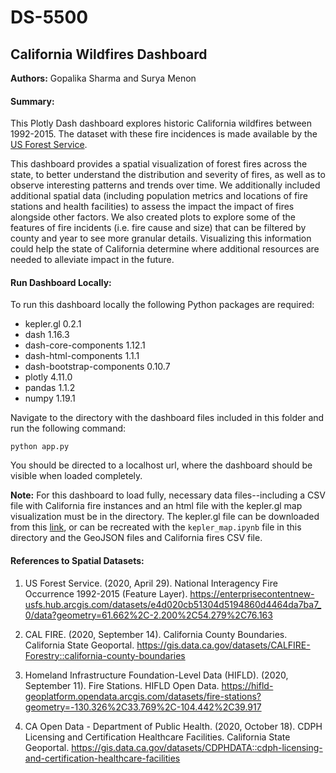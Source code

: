 # DS-5500
## California Wildfires Dashboard
**Authors:** Gopalika Sharma and Surya Menon 

#### Summary:
This Plotly Dash dashboard explores historic California wildfires between 1992-2015. The dataset with these fire incidences is made available by the [US Forest Service](https://enterprisecontentnew-usfs.hub.arcgis.com/datasets/e4d020cb51304d5194860d4464da7ba7_0/data?geometry=61.662%2C-2.200%2C54.279%2C76.163).

This dashboard provides a spatial visualization of forest fires across the state, to better understand the distribution and severity of fires, as well as to observe interesting patterns and trends over time. We additionally included additional spatial data (including population metrics and locations of fire stations and health facilities) to assess the impact the impact of fires alongside other factors. We also created plots to explore some of the features of fire incidents (i.e. fire cause and size) that can be filtered by county and year to see more granular details. Visualizing this information could help the state of California determine where additional resources are needed to alleviate impact in the future. 

#### Run Dashboard Locally:
To run this dashboard locally the following Python packages are required:
- kepler.gl 0.2.1
- dash 1.16.3
- dash-core-components 1.12.1
- dash-html-components 1.1.1
- dash-bootstrap-components 0.10.7
- plotly 4.11.0
- pandas 1.1.2
- numpy 1.19.1

Navigate to the directory with the dashboard files included in this folder and run the following command:

```python app.py```

You should be directed to a localhost url, where the dashboard should be visible when loaded completely. 

**Note:** For this dashboard to load fully, necessary data files--including a CSV file with California fire instances and an html file with the kepler.gl map visualization must be in the directory. The kepler.gl file can be downloaded from this [link](https://kepler.gl/demo/map?mapUrl=https://dl.dropboxusercontent.com/s/q1ijfisgc0prk1f/keplergl_q3m03h.json), or can be recreated with the `kepler_map.ipynb` file in this directory and the GeoJSON files and California fires CSV file. 

#### References to Spatial Datasets:
1. US Forest Service. (2020, April 29). National Interagency Fire Occurrence 1992-2015 (Feature Layer). https://enterprisecontentnew-usfs.hub.arcgis.com/datasets/e4d020cb51304d5194860d4464da7ba7_0/data?geometry=61.662%2C-2.200%2C54.279%2C76.163  

2. CAL FIRE. (2020, September 14). California County Boundaries. California State Geoportal. https://gis.data.ca.gov/datasets/CALFIRE-Forestry::california-county-boundaries 

3. Homeland Infrastructure Foundation-Level Data (HIFLD). (2020, September 11). Fire Stations. HIFLD Open Data. https://hifld-geoplatform.opendata.arcgis.com/datasets/fire-stations?geometry=-130.326%2C33.769%2C-104.442%2C39.917

4. CA Open Data - Department of Public Health. (2020, October 18). CDPH Licensing and Certification Healthcare Facilities. California State Geoportal. https://gis.data.ca.gov/datasets/CDPHDATA::cdph-licensing-and-certification-healthcare-facilities
